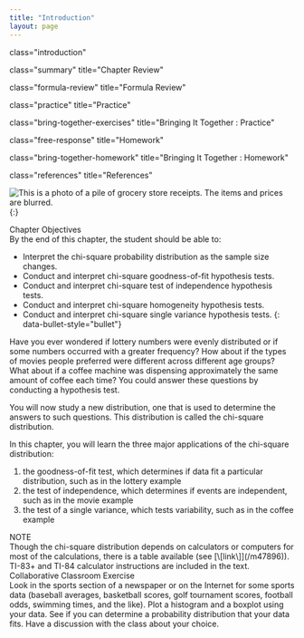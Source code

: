 ```yaml
---
title: "Introduction"
layout: page
---
```



<cnx-pi data-type="cnx.flag.introduction"> class="introduction" </cnx-pi>

<cnx-pi data-type="cnx.eoc">class="summary" title="Chapter Review"</cnx-pi>

<cnx-pi data-type="cnx.eoc">class="formula-review" title="Formula Review"</cnx-pi>

<cnx-pi data-type="cnx.eoc">class="practice" title="Practice"</cnx-pi>

<cnx-pi data-type="cnx.eoc">class="bring-together-exercises" title="Bringing It Together : Practice"</cnx-pi>

<cnx-pi data-type="cnx.eoc">class="free-response" title="Homework"</cnx-pi>

<cnx-pi data-type="cnx.eoc">class="bring-together-homework" title="Bringing It Together : Homework"</cnx-pi>

<cnx-pi data-type="cnx.eoc">class="references" title="References"</cnx-pi>

 ![This is a photo of a pile of grocery store receipts. The items and prices are blurred.](../resources/CNX_Stats_C11_CO.jpg "The chi-square distribution can be used to find relationships between two things, like grocery prices at different stores. (credit: Pete/flickr)"){:}

<div data-type="note" data-has-label="true" class="chapter-objectives" data-label="" markdown="1">
<div data-type="title">
Chapter Objectives
</div>
By the end of this chapter, the student should be able to:

* Interpret the chi-square probability distribution as the sample size changes.
* Conduct and interpret chi-square goodness-of-fit hypothesis tests.
* Conduct and interpret chi-square test of independence hypothesis tests.
* Conduct and interpret chi-square homogeneity hypothesis tests.
* Conduct and interpret chi-square single variance hypothesis tests.
{: data-bullet-style="bullet"}

</div>

Have you ever wondered if lottery numbers were evenly distributed or if some numbers occurred with a greater frequency? How about if the types of movies people preferred were different across different age groups? What about if a coffee machine was dispensing approximately the same amount of coffee each time? You could answer these questions by conducting a hypothesis test.

You will now study a new distribution, one that is used to determine the answers to such questions. This distribution is called the chi-square distribution.

In this chapter, you will learn the three major applications of the chi-square distribution:

1.  the goodness-of-fit test, which determines if data fit a particular distribution, such as in the lottery example
2.  the test of independence, which determines if events are independent, such as in the movie example
3.  the test of a single variance, which tests variability, such as in the coffee example

<div data-type="note" data-has-label="true" id="id17641525" class="finger" data-label="" markdown="1">
<div data-type="title">
NOTE
</div>
Though the chi-square distribution depends on calculators or computers for most of the calculations, there is a table available (see [\[link\]](/m47896)). TI-83+ and TI-84 calculator instructions are included in the text.

</div>

<div data-type="note" data-has-label="true" class="statistics collab" data-label="" markdown="1">
<div data-type="title">
Collaborative Classroom Exercise
</div>
Look in the sports section of a newspaper or on the Internet for some sports data (baseball averages, basketball scores, golf tournament scores, football odds, swimming times, and the like). Plot a histogram and a boxplot using your data. See if you can determine a probability distribution that your data fits. Have a discussion with the class about your choice.

</div>

